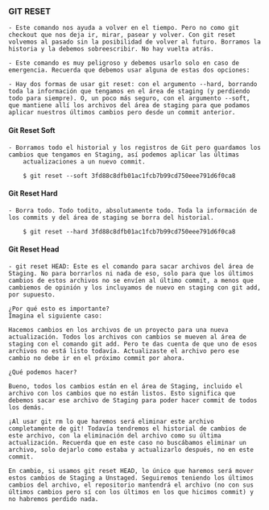 

### GIT RESET

    - Este comando nos ayuda a volver en el tiempo. Pero no como git checkout que nos deja ir, mirar, pasear y volver. Con git reset volvemos al pasado sin la posibilidad de volver al futuro. Borramos la historia y la debemos sobreescribir. No hay vuelta atrás.

    - Este comando es muy peligroso y debemos usarlo solo en caso de emergencia. Recuerda que debemos usar alguna de estas dos opciones:

    - Hay dos formas de usar git reset: con el argumento --hard, borrando toda la información que tengamos en el área de staging (y perdiendo todo para siempre). O, un poco más seguro, con el argumento --soft, que mantiene allí los archivos del área de staging para que podamos aplicar nuestros últimos cambios pero desde un commit anterior.


#### Git Reset Soft

    - Borramos todo el historial y los registros de Git pero guardamos los cambios que tengamos en Staging, así podemos aplicar las últimas 
        actualizaciones a un nuevo commit.

        $ git reset --soft 3fd88c8dfb01ac1fcb7b99cd750eee791d6f0ca8



#### Git Reset Hard

    - Borra todo. Todo todito, absolutamente todo. Toda la información de los commits y del área de staging se borra del historial.

        $ git reset --hard 3fd88c8dfb01ac1fcb7b99cd750eee791d6f0ca8


#### Git Reset Head

    - git reset HEAD: Este es el comando para sacar archivos del área de Staging. No para borrarlos ni nada de eso, solo para que los últimos cambios de estos archivos no se envíen al último commit, a menos que cambiemos de opinión y los incluyamos de nuevo en staging con git add, por supuesto.

    ¿Por qué esto es importante?
    Imagina el siguiente caso:

    Hacemos cambios en los archivos de un proyecto para una nueva actualización. Todos los archivos con cambios se mueven al área de staging con el comando git add. Pero te das cuenta de que uno de esos archivos no está listo todavía. Actualizaste el archivo pero ese cambio no debe ir en el próximo commit por ahora.

    ¿Qué podemos hacer?

    Bueno, todos los cambios están en el área de Staging, incluido el archivo con los cambios que no están listos. Esto significa que debemos sacar ese archivo de Staging para poder hacer commit de todos los demás.

    ¡Al usar git rm lo que haremos será eliminar este archivo completamente de git! Todavía tendremos el historial de cambios de este archivo, con la eliminación del archivo como su última actualización. Recuerda que en este caso no buscábamos eliminar un archivo, solo dejarlo como estaba y actualizarlo después, no en este commit.

    En cambio, si usamos git reset HEAD, lo único que haremos será mover estos cambios de Staging a Unstaged. Seguiremos teniendo los últimos cambios del archivo, el repositorio mantendrá el archivo (no con sus últimos cambios pero sí con los últimos en los que hicimos commit) y no habremos perdido nada.